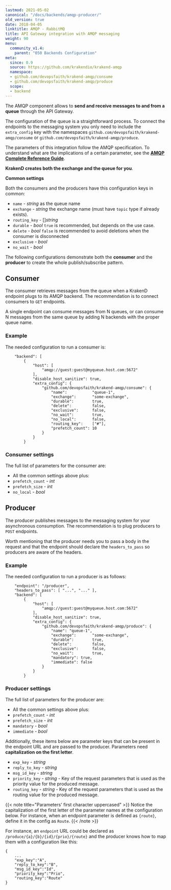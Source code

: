 ```yaml
---
lastmod: 2021-05-02
canonical: "/docs/backends/amqp-producer/"
old_version: true
date: 2018-04-05
linktitle: AMQP - RabbitMQ
title: API Gateway integration with AMQP messaging
weight: 90
menu:
  community_v1.4:
    parent: "050 Backends Configuration"
meta:
  since: 0.9
  source: https://github.com/krakendio/krakend-amqp
  namespace:
  - github.com/devopsfaith/krakend-amqp/consume
  - github.com/devopsfaith/krakend-amqp/produce
  scope:
  - backend
---
```


The AMQP component allows to **send and receive messages to and from a queue** through the API Gateway.

The configuration of the queue is a straightforward process. To connect the endpoints to the messaging system you only need to include the `extra_config` key with the namespaces `github.com/devopsfaith/krakend-amqp/consume` or `github.com/devopsfaith/krakend-amqp/produce`.

The parameters of this integration follow the AMQP specification. To understand
what are the implications of a certain parameter, see the **[AMQP Complete Reference Guide](https://www.rabbitmq.com/amqp-0-9-1-reference.html)**.

**KrakenD creates both the exchange and the queue for you**.

**Common settings**

Both the consumers and the producers have this configuration keys in common:

- `name` - *string* as the queue name
- `exchange` - *string* the exchange name (must have `topic` type if already exists).
- `routing_key` - []*string*
- `durable` - *bool* `true` is recommended, but depends on the use case.
- `delete` - *bool* `false` is recommended to avoid deletions when the consumer is disconnected
- `exclusive` - *bool*
- `no_wait` - *bool*

The following configurations demonstrate both the **consumer** and the **producer** to create the whole publish/subscribe pattern.

## Consumer
The consumer retrieves messages from the queue when a KrakenD endpoint plugs to its AMQP backend. The recommendation is to connect consumers to `GET` endpoints.

A single endpoint can consume messages from N queues, or can consume N messages from the same queue by adding N backends with the proper queue name.

### Example
The needed configuration to run a consumer is:

        "backend": [
            {
                "host": [
                    "amqp://guest:guest@myqueue.host.com:5672"
                ],
                "disable_host_sanitize": true,
                "extra_config": {
                    "github.com/devopsfaith/krakend-amqp/consume": {
                        "name":           "queue-1",
                        "exchange":       "some-exchange",
                        "durable":        true,
                        "delete":         false,
                        "exclusive":      false,
                        "no_wait":        true,
                        "no_local":       false,
                        "routing_key":    ["#"],
                        "prefetch_count": 10
                    }
                }
            }

### Consumer settings
The full list of parameters for the consumer are:

- All the common settings above plus:
- `prefetch_count` - *int*
- `prefetch_size` - *int*
- `no_local` - *bool*

## Producer
The producer publishes messages to the messaging system for your asynchronous consumption. The recommendation is to plug producers to `POST` endpoints.

Worth mentioning that the producer needs you to pass a body in the request and that the endpoint should declare the `headers_to_pass` so producers are aware of the headers.

### Example
The needed configuration to run a producer is as follows:

        "endpoint": "/producer",
        "headers_to_pass": [ "...", "..." ],
        "backend": [
            {
                "host": [
                    "amqp://guest:guest@myqueue.host.com:5672"
                ],
                "disable_host_sanitize": true,
                "extra_config": {
                    "github.com/devopsfaith/krakend-amqp/produce": {
                        "name": "queue-1",
                        "exchange":       "some-exchange",
                        "durable":        true,
                        "delete":         false,
                        "exclusive":      false,
                        "no_wait":        true,
                        "mandatory": true,
                        "immediate": false
                    }
                }
            }


### Producer settings
The full list of parameters for the producer are:

- All the common settings above plus:
- `prefetch_count` - *int*
- `prefetch_size` - *int*
- `mandatory` - *bool*
- `immediate` - *bool*

Additionally, these items below are parameter keys that can be present in the endpoint URL and are passed to the producer. Parameters need **capitalization on the first letter**.

- `exp_key` - *string*
- `reply_to_key` - *string*
- `msg_id_key` - *string*
- `priority_key` - *string* - Key of the request parameters that is used as the priority value for the produced message.
- `routing_key` - *string* - Key of the request parameters that is used as the routing value for the produced message.


{{< note title="Parameters' first character uppercased" >}}
Notice the capitalization of the first letter of the parameter names at the configuration below. For instance, when an endpoint parameter is defined as `{route}`, define it in the config as `Route`.
{{< /note >}}

For instance, an `endpoint` URL could be declared as `/produce/{a}/{b}/{id}/{prio}/{route}` and the producer knows how to map them with a configuration like this:

    {
        ...
        "exp_key":"A",
        "reply_to_key":"B",
        "msg_id_key":"Id",
        "priority_key":"Prio",
        "routing_key":"Route"
    }
